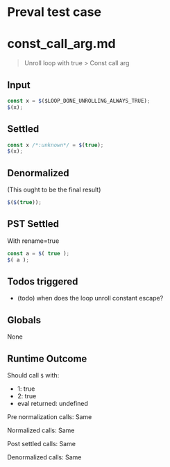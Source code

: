 # Preval test case

# const_call_arg.md

> Unroll loop with true > Const call arg
>
>

## Input

`````js filename=intro
const x = $($LOOP_DONE_UNROLLING_ALWAYS_TRUE);
$(x);
`````


## Settled


`````js filename=intro
const x /*:unknown*/ = $(true);
$(x);
`````


## Denormalized
(This ought to be the final result)

`````js filename=intro
$($(true));
`````


## PST Settled
With rename=true

`````js filename=intro
const a = $( true );
$( a );
`````


## Todos triggered


- (todo) when does the loop unroll constant escape?


## Globals


None


## Runtime Outcome


Should call `$` with:
 - 1: true
 - 2: true
 - eval returned: undefined

Pre normalization calls: Same

Normalized calls: Same

Post settled calls: Same

Denormalized calls: Same
